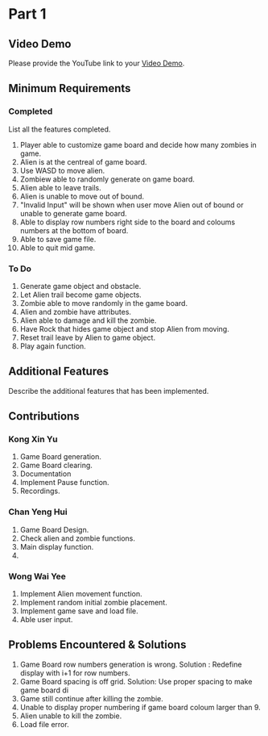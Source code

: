 # Part 1

## Video Demo

Please provide the YouTube link to your [Video Demo](https://youtu.be/x4x--XBjtP4).

## Minimum Requirements

### Completed

List all the features completed.

1. Player able to customize game board and decide how many zombies in game.
2. Alien is at the centreal of game board.
3. Use WASD to move alien.
4. Zombiew able to randomly generate on game board.
5. Alien able to leave trails.
6. Alien is unable to move out of bound.
7. "Invalid Input" will be shown when user move Alien out of bound or unable to generate game board.
8. Able to display row numbers right side to the board and coloums numbers at the bottom of board.
9. Able to save game file.
10. Able to quit mid game.

### To Do

1. Generate game object and obstacle.
2. Let Alien trail become game objects.
3. Zombie able to move randomly in the game board.
4. Alien and zombie have attributes.
5. Alien able to damage and kill the zombie.
6. Have Rock that hides game object and stop Alien from moving.
7. Reset trail leave by Alien to game object.
8. Play again function.

## Additional Features

Describe the additional features that has been implemented.

## Contributions

### Kong Xin Yu

1. Game Board generation.
2. Game Board clearing.
3. Documentation 
4. Implement Pause function.
5. Recordings.

### Chan Yeng Hui

1. Game Board Design.
2. Check alien and zombie functions.
3. Main display function.
4. 
### Wong Wai Yee

1. Implement Alien movement function.
2. Implement random initial zombie placement.
3. Implement game save and load file.
4. Able user input.

## Problems Encountered & Solutions

1. Game Board row numbers generation is wrong.
Solution : Redefine display with i+1 for row numbers. 
2. Game Board spacing is off grid.
Solution: Use proper spacing to make game board di
3. Game still continue after killing the zombie.
4. Unable to display proper numbering if game board coloum larger than 9.
5. Alien unable to kill the zombie.
6. Load file error.
